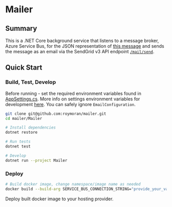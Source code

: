 # Mailer 

## Summary
This is a .NET Core background service that listens to a message broker, Azure Service Bus, for the JSON representation of [this message](./Mailer/DTOs/EmailMessage.cs) and sends the message as an email via the SendGrid v3 API endpoint [`/mail/send`](https://sendgrid.com/docs/API_Reference/Web_API_v3/Mail/index.html).


## Quick Start
### Build, Test, Develop
Before running - set the required environment variables found in [AppSettings.cs](./Mailer/AppSettings.cs). More info on settings environment variables for development [here](https://docs.microsoft.com/en-us/aspnet/core/security/app-secrets?view=aspnetcore-2.2&tabs=linux). You can safely ignore `EmailConfiguration`.

```bash
git clone git@github.com:roymoran/mailer.git
cd mailer/Mailer

# Install dependencies
dotnet restore

# Run tests
dotnet test

# Develop
dotnet run --project Mailer
```

###  Deploy
```bash
# Build docker image, change namespace/image name as needed
docker build --build-arg SERVICE_BUS_CONNECTION_STRING="provide_your_variable" --build-arg SERVICE_BUS_QUEUE_NAME="provide_your_variable" --build-arg SEND_GRID_API_KEY="provide_your_variable" -t mailer:latest -f ci/Dockerfile .
```

Deploy built docker image to your hosting provider. 

